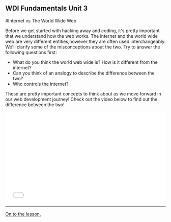 **WDI Fundamentals Unit 3**
---

#Internet vs The World Wide Web

Before we get started with hacking away and coding, it's pretty important that we understand how the web works. The internet and the world wide web are very different entities,however they are often used interchangeably. We'll clarify some of the misconceptions about the two. Try to answer the following questions first:

* What do you think the world web wide is? How is it different from the internet?
* Can you think of an analogy to describe the difference between the two?
* Who controls the internet?

These are pretty important concepts to think about as we move forward in our web development journey! Check out the video below to find out the difference between the two!

<div class="wistia_responsive_padding" style="padding:56.25% 0 0 0;position:relative;"><div class="wistia_responsive_wrapper" style="height:100%;left:0;position:absolute;top:0;width:100%;"><iframe src="//fast.wistia.net/embed/iframe/1xn829azov?seo=false&videoFoam=true" allowtransparency="true" frameborder="0" scrolling="no" class="wistia_embed" name="wistia_embed" allowfullscreen mozallowfullscreen webkitallowfullscreen oallowfullscreen msallowfullscreen width="100%" height="100%"></iframe></div></div>
<script src="//fast.wistia.net/assets/external/E-v1.js" async></script>

---

[On to the lesson.](03_exercise.md)
